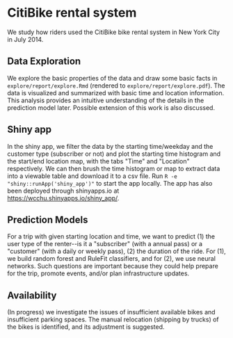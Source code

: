 # CitiBike rental system

We study how riders used the CitiBike bike rental system in New York City in July 2014.

## Data Exploration

We explore the basic properties of the data and draw some basic facts in `explore/report/explore.Rmd` (rendered to `explore/report/explore.pdf`). The data is visualized and summarized with basic time and location information. This analysis provides an intuitive understanding of the details in the prediction model later. Possible extension of this work is also discussed.

## Shiny app

In the shiny app, we filter the data by the starting time/weekday and the customer type (subscriber or not) and plot the starting time histogram and the start/end location map, with the tabs "Time" and "Location" respectively. We can then brush the time histogram or map to extract data into a viewable table and download it to a csv file. Run `R -e "shiny::runApp('shiny_app')"` to start the app locally. The app has also been deployed through shinyapps.io at https://wcchu.shinyapps.io/shiny_app/.

## Prediction Models

For a trip with given starting location and time, we want to predict (1) the user type of the renter--is it a "subscriber" (with a annual pass) or a "customer" (with a daily or weekly pass), (2) the duration of the ride. For (1), we build random forest and RuleFit classifiers, and for (2), we use neural networks. Such questions are important because they could help prepare for the trip, promote events, and/or plan infrastructure updates.

## Availability

(In progress) we investigate the issues of insufficient available bikes and insufficient parking spaces. The manual relocation (shipping by trucks) of the bikes is identified, and its adjustment is suggested.
